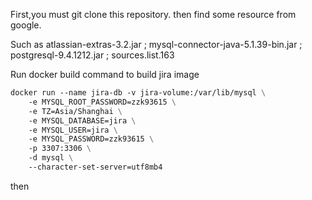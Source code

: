 First,you must git clone this repository. then find some resource from google.
 
Such as atlassian-extras-3.2.jar ; mysql-connector-java-5.1.39-bin.jar ; postgresql-9.4.1212.jar ; sources.list.163

Run docker build command to build jira image

```dockerfile
docker run --name jira-db -v jira-volume:/var/lib/mysql \
	-e MYSQL_ROOT_PASSWORD=zzk93615 \
	-e TZ=Asia/Shanghai \
	-e MYSQL_DATABASE=jira \
	-e MYSQL_USER=jira \
	-e MYSQL_PASSWORD=zzk93615 \
	-p 3307:3306 \
	-d mysql \
	--character-set-server=utf8mb4 
```

then 